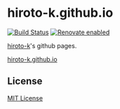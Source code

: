 # hiroto-k.github.io

[![Build Status](https://travis-ci.org/hiroto-k/hiroto-k.github.io.svg?branch=master)](https://travis-ci.org/hiroto-k/hiroto-k.github.io)
[![Renovate enabled](https://img.shields.io/badge/renovate-enabled-brightgreen.svg)](https://renovatebot.com/)

[hiroto-k](https://github.com/hiroto-k)'s github pages.

[hiroto-k.github.io](https://hiroto-k.github.io/)

## License

[MIT License](https://github.com/hiroto-k/hiroto-k.github.io/blob/master/LICENSE "MIT License")
